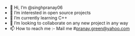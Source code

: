 - 👋 Hi, I’m @singhpranay06
- 👀 I’m interested in open source projects
- 🌱 I’m currently learning C++ 
- 💞️ I’m looking to collaborate on any new project in any way
- 📫 How to reach me :- Mail me #pranay.green@yahoo.com

<!---
singhpranay06/singhpranay06 is a ✨ special ✨ repository because its `README.md` (this file) appears on your GitHub profile.
You can click the Preview link to take a look at your changes.
--->
